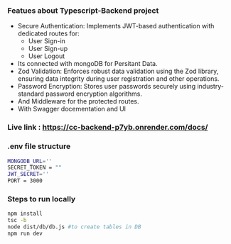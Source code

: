 ### Featues about Typescript-Backend project
- Secure Authentication: Implements JWT-based authentication with dedicated routes for:
  - User Sign-in
  - User Sign-up
  - User Logout
- Its connected with mongoDB for Persitant Data.
- Zod Validation: Enforces robust data validation using the Zod library, ensuring data integrity during user registration and other operations.
- Password Encryption: Stores user passwords securely using industry-standard password encryption algorithms.
- And Middleware for the protected routes.
- With Swagger docementation and UI
### Live link : https://cc-backend-p7yb.onrender.com/docs/
### .env file structure
 ````bash
MONGODB_URL=''
SECRET_TOKEN = ""
JWT_SECRET=''
PORT = 3000
````
### Steps to run locally
 ````bash
npm install
tsc -b
node dist/db/db.js #to create tables in DB
npm run dev
````
